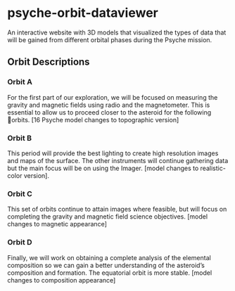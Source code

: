 # psyche-orbit-dataviewer
An interactive website with 3D models that visualized the types of data that will be gained from different orbital phases during the Psyche mission. 
## Orbit Descriptions
### Orbit A
For the first part of our exploration, we will be focused on measuring the 
gravity and magnetic fields using radio and the magnetometer. This is 
essential to allow us to proceed closer to the asteroid for the following orbits. 
[16 Psyche model changes to topographic version]
### Orbit B
This period will provide the best lighting to create high resolution images and maps of the surface. The other instruments will continue gathering data but the main focus will be on using the Imager. 
[model changes to realistic-color version].
### Orbit C
This set of orbits continue to attain images where feasible, but will focus on completing the gravity and magnetic field science objectives. 
[model changes to magnetic appearance]
### Orbit D
Finally, we will work on obtaining a complete analysis of the elemental composition so we can gain a better understanding of the asteroid’s composition and formation.  The equatorial orbit is more stable.
[model changes to composition appearance]
